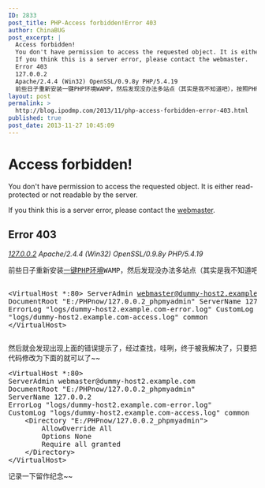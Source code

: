 ```yaml
---
ID: 2833
post_title: PHP-Access forbidden!Error 403
author: ChinaBUG
post_excerpt: |
  Access forbidden!
  You don't have permission to access the requested object. It is either read-protected or not readable by the server.
  If you think this is a server error, please contact the webmaster.
  Error 403
  127.0.0.2
  Apache/2.4.4 (Win32) OpenSSL/0.9.8y PHP/5.4.19
  前些日子重新安装一键PHP环境WAMP，然后发现没办法多站点（其实是我不知道吧），按照PHPNow的经验修改了一下配置文件：
layout: post
permalink: >
  http://blog.ipodmp.com/2013/11/php-access-forbidden-error-403.html
published: true
post_date: 2013-11-27 10:45:09
---
```

<h1>Access forbidden!</h1>
You don't have permission to access the requested object. It is either read-protected or not readable by the server.

If you think this is a server error, please contact the <a href="mailto:webmaster@dummy-host2.example.com">webmaster</a>.
<h2>Error 403</h2>
<address><a href="http://127.0.0.2/">127.0.0.2</a>
Apache/2.4.4 (Win32) OpenSSL/0.9.8y PHP/5.4.19</address>
<pre>前些日子重新安装<a href="http://blog.ipodmp.com/archives/one-click-php/">一键PHP环境</a>WAMP，然后发现没办法多站点（其实是我不知道吧），按照PHPNow的经验修改了一下配置文件：

&lt;VirtualHost *:80&gt;
ServerAdmin webmaster@dummy-host2.example.com
DocumentRoot "E:/PHPnow/127.0.0.2_phpmyadmin"
ServerName 127.0.0.2
ErrorLog "logs/dummy-host2.example.com-error.log"
CustomLog "logs/dummy-host2.example.com-access.log" common
&lt;/VirtualHost&gt;</pre>
然后就会发现出现上面的错误提示了，经过查找，哇咧，终于被我解决了，只要把代码修改为下面的就可以了~~
<pre>&lt;VirtualHost *:80&gt;
ServerAdmin webmaster@dummy-host2.example.com
DocumentRoot "E:/PHPnow/127.0.0.2_phpmyadmin"
ServerName 127.0.0.2
ErrorLog "logs/dummy-host2.example.com-error.log"
CustomLog "logs/dummy-host2.example.com-access.log" common
    &lt;Directory "E:/PHPnow/127.0.0.2_phpmyadmin"&gt;
        AllowOverride All
        Options None
        Require all granted
    &lt;/Directory&gt;
&lt;/VirtualHost&gt;</pre>
记录一下留作纪念~~